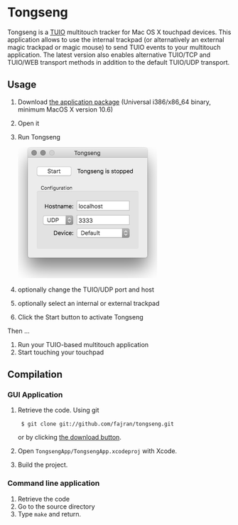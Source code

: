 Tongseng
========

Tongseng is a [TUIO](http://tuio.org) multitouch tracker for Mac OS X touchpad devices. This  application allows to use the 
internal trackpad (or alternatively an external magic trackpad or magic  mouse) to send TUIO  events to your multitouch 
application. The latest version also enables alternative TUIO/TCP and TUIO/WEB transport methods in addition to the default 
TUIO/UDP transport.

Usage
-----

1. Download [the application package](https://github.com/fajran/tongseng/releases/download/0.5/Tonseng-0.5.zip) 
   (Universal i386/x86_64 binary, minimum MacOS X version 10.6)
2. Open it
3. Run Tongseng
    
    ![Tongseng](tongseng.png)
    
4. optionally change the TUIO/UDP port and host
5. optionally select an internal or external trackpad
6. Click the Start button to activate Tongseng

Then ...

1. Run your TUIO-based multitouch application
2. Start touching your touchpad

Compilation
-----------

### GUI Application

1. Retrieve the code. Using git

        $ git clone git://github.com/fajran/tongseng.git
    
    or by clicking [the download
	button](http://github.com/fajran/tongseng/tarball/master).

2. Open `TongsengApp/TongsengApp.xcodeproj` with Xcode.
3. Build the project.

### Command line application

1. Retrieve the code
2. Go to the source directory
3. Type `make` and return.


